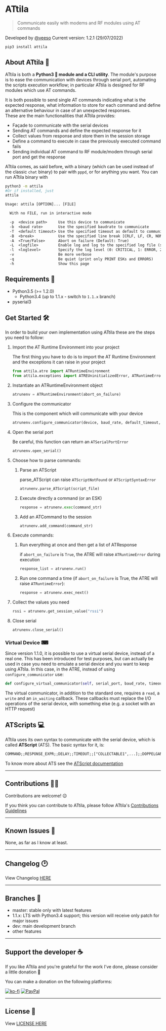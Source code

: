 # ATtila

> Communicate easily with modems and RF modules using AT commands

Developed by [@veeso](https://veeso.github.io)
Current version: 1.2.1 (29/07/2022)

```sh
pip3 install attila
```

## About ATtila 📢

ATtila is both a **Python3 🐍 module and a CLI utility**.
The module's purpose is to ease the communication with devices through serial port, automating the scripts execution workflow; in particular ATtila is designed for RF modules which use AT commands.

It is both possible to send single AT commands indicating what is the expected response, what information to store for each command and define an alternative behaviour in case of an unexpected responses.  
These are the main functionalities that ATtila provides:

- Façade to communicate with the serial devices
- Sending AT commands and define the expected response for it
- Collect values from response and store them in the session storage
- Define a command to execute in case the previously executed command fails
- Sending individual AT command to RF module/modem through serial port and get the response

ATtila comes, as said before, with a binary (which can be used instead of the classic `chat` binary) to pair with `pppd`, or for anything you want.
You can run ATtila binary with

```sh
python3 -m attila
#Or if installed, just
attila
```

```txt
Usage: attila [OPTION]... [FILE]

  With no FILE, run in interactive mode

  -p  <device path>     Use this device to communicate
  -b  <baud rate>       Use the specified baudrate to communicate
  -T  <default timeout> Use the specified timeout as default to communicate
  -B  <break>           Use the specified line break [CRLF, LF, CR, NONE] (Default: CRLF)
  -A  <True/False>      Abort on failure (Default: True)
  -L  <logfile>         Enable log and log to the specified log file (stdout is supported)
  -l  <loglevel>        Specify the log level (0: CRITICAL, 1: ERROR, 2: WARN, 3: INFO, 4: DEBUG) (Default: INFO)
  -v                    Be more verbose
  -q                    Be quiet (print only PRINT ESKs and ERRORS)
  -h                    Show this page
```

## Requirements 🛒

- Python3.5 (>= 1.2.0)
  - Python3.4 (up to 1.1.x - switch to ```1.1.x``` branch)
- pyserial3

## Get Started 🛠

In order to build your own implementation using ATtila these are the steps you need to follow:

1. Import the AT Runtime Environment into your project

    The first thing you have to do is to import the AT Runtime Environment and the exceptions it can raise in your project

    ```py
    from attila.atre import ATRuntimeEnvironment
    from attila.exceptions import ATREUninitializedError, ATRuntimeError, ATScriptNotFound, ATScriptSyntaxError, ATSerialPortError
    ```  

2. Instantiate an ATRuntimeEnvironment object

    ```py
    atrunenv = ATRuntimeEnvironment(abort_on_failure)
    ```

3. Configure the communicator

    This is the component which will communicate with your device

    ```py
    atrunenv.configure_communicator(device, baud_rate, default_timeout, line_break)
    ```

4. Open the serial port

    Be careful, this function can return an `ATSerialPortError`

    ```py
    atrunenv.open_serial()
    ```

5. Choose how to parse commands:

    1. Parse an ATScript

        parse_ATScript can raise `ATScriptNotFound` or `ATScriptSyntaxError`

        ```py
        atrunenv.parse_ATScript(script_file)
        ```

    2. Execute directly a command (or an ESK)

        ```py
        response = atrunenv.exec(command_str)
        ```

    3. Add an ATCommand to the session

        ```py
        atrunenv.add_command(command_str)
        ```

6. Execute commands:

    1. Run everything at once and then get a list of ATResponse

        if `abort_on_failure` is `True`, the ATRE will raise `ATRuntimeError` during execution  

        ```py
        response_list = atrunenv.run()
        ```

    2. Run one command a time (if `abort_on_failure` is True, the ATRE will raise `ATRuntimeError`):

        ```py
        response = atrunenv.exec_next()
        ```

7. Collect the values you need

    ```py
    rssi = atrunenv.get_session_value("rssi")
    ```

8. Close serial

    ```py
    atrunenv.close_serial()
    ```

### Virtual Device ⌨

Since version 1.1.0, it is possible to use a virtual serial device, instead of a real one. This has been introduced for test purposes, but can actually be used in case you need to emulate a serial device and you want to keep using ATtila.
In this case, in the ATRE, instead of using `configure_communicator` use:

```py
def configure_virtual_communicator(self, serial_port, baud_rate, timeout = None, line_break = "\r\n", read_callback = None, write_callback = None, in_waiting_callback = None)
```

The virtual communicator, in addition to the standard one, requires a `read`, a `write` and an `in_waiting` callback. These callbacks must replace the I/O operations of the serial device, with something else (e.g. a socket with an HTTP request)

## ATScripts 💻

ATtila uses its own syntax to communicate with the serial device, which is called **ATScript** (ATS).
The basic syntax for it, is:

```txt
COMMAND;;RESPONSE_EXPR;;DELAY;;TIMEOUT;;["COLLECTABLE1",...];;DOPPELGANGER;;DOPPELGANGER_RESPONSE
```

To know more about ATS see the [ATScript documentation](./docs/atscript.md)

---

## Contributions 🤝🏻

Contributions are welcome! 😉

If you think you can contribute to ATtila, please follow ATtila's [Contributions Guidelines](CONTRIBUTING.md)

---

## Known Issues 🧻

None, as far as I know at least.

---

## Changelog 🕑

View Changelog [HERE](CHANGELOG.md)

---

## Branches 🌳

- master: stable only with latest features
- 1.1.x: LTS with Python3.4 support; this version will receive only patch for major issues
- dev: main development branch
- other features

---

## Support the developer ☕

If you like ATtila and you're grateful for the work I've done, please consider a little donation 🥳

You can make a donation on the following platforms:

[![ko-fi](https://img.shields.io/badge/Ko--fi-F16061?style=for-the-badge&logo=ko-fi&logoColor=white)](https://ko-fi.com/veeso)
[![PayPal](https://img.shields.io/badge/PayPal-00457C?style=for-the-badge&logo=paypal&logoColor=white)](https://www.paypal.me/chrisintin)

---

## License 📜

View [LICENSE HERE](LICENSE)
